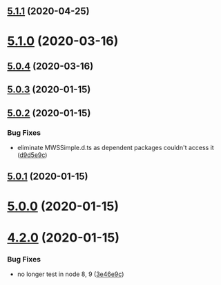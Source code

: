 ## [5.1.1](https://github.com/ericblade/mws-simple/compare/5.1.0...5.1.1) (2020-04-25)

# [5.1.0](https://github.com/ericblade/mws-simple/compare/5.0.4...5.1.0) (2020-03-16)

## [5.0.4](https://github.com/ericblade/mws-simple/compare/5.0.3...5.0.4) (2020-03-16)

## [5.0.3](https://github.com/ericblade/mws-simple/compare/5.0.2...5.0.3) (2020-01-15)

## [5.0.2](https://github.com/ericblade/mws-simple/compare/5.0.1...5.0.2) (2020-01-15)


### Bug Fixes

* eliminate MWSSimple.d.ts as dependent packages couldn't access it ([d9d5e9c](https://github.com/ericblade/mws-simple/commit/d9d5e9cac12f4e05f139fa81344482d579704923))

## [5.0.1](https://github.com/ericblade/mws-simple/compare/5.0.0...5.0.1) (2020-01-15)

# [5.0.0](https://github.com/ericblade/mws-simple/compare/4.2.0...5.0.0) (2020-01-15)

# [4.2.0](https://github.com/ericblade/mws-simple/compare/4.1.6...4.2.0) (2020-01-15)


### Bug Fixes

* no longer test in node 8, 9 ([3e46e9c](https://github.com/ericblade/mws-simple/commit/3e46e9c75e936d0bbedb78c521a4f91be8d624e9))
